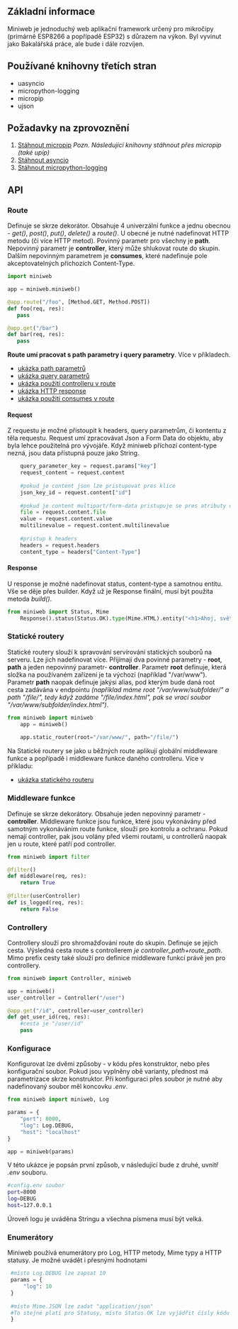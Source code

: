 ## Základní informace
Miniweb je jednoduchý web aplikační framework určený pro mikročipy (primárně ESP8266 a popřípadě ESP32) s důrazem na výkon. Byl vyvinut jako Bakalářská práce, ale bude i dále rozvíjen.

## Používané knihovny třetích stran
 - uasyncio
 - micropython-logging
 - micropip
 - ujson

## Požadavky na zprovoznění
1. [Stáhnout micropip](https://pypi.org/project/micropython-upip/)
*Pozn. Následující knihovny stáhnout přes micropip (také upip)*
2. [Stáhnout asyncio](https://pypi.org/project/micropython-uasyncio/)
3. [Stáhnout micropython-logging](https://pypi.org/project/micropython-logging/)

## API

### Route

Definuje se skrze dekorátor. Obsahuje 4 univerzální funkce a jednu obecnou - *get()*, *post()*, *put()*, *delete()* a *route()*. U obecné je nutné nadefinovat HTTP metodu (či více HTTP metod).
Povinný parametr pro všechny je **path**. Nepovinný parametr je **controller**, který může shlukovat route do skupin. Dalším nepovinným parametrem je **consumes**, které nadefinuje pole akceptovatelných příchozích Content-Type.

```python
import miniweb

app = miniweb.miniweb()

@app.route("/foo", [Method.GET, Method.POST])
def foo(req, res):
   pass

@app.get("/bar")
def bar(req, res):
   pass
``` 

**Route umí pracovat s path parametry i query parametry**. Více v příkladech.
- [ukázka path parametrů](../examples/path_param_example.py)
- [ukázka query parametrů](../examples/query_param_example.py)
- [ukázka použití controlleru v route](../examples/controller_example.py)
- [ukázka HTTP response](../examples/http_response_example.py)
- [ukázka použití consumes v route](../examples/consumes_example.py)

#### Request
Z requestu je možné přistoupit k headers, query parametrům, či kontentu z těla requestu. Request umí zpracovávat Json a Form Data do objektu, aby byla lehce použitelná pro vývojáře. Když miniweb příchozí content-type nezná, jsou data přístupná pouze jako String.
```python
    query_parameter_key = request.params["key"]
    request_content = request.content
    
    #pokud je content json lze pristupovat pres klice
    json_key_id = request.content["id"]
    
    #pokud je content multipart/form-data pristupuje se pres atributy objektu
    file = request.content.file
    value = request.content.value
    multilinevalue = request.content.multilinevalue
    
    #pristup k headers
    headers = request.headers
    content_type = headers["Content-Type"]
``` 

#### Response
U response je možné nadefinovat status, content-type a samotnou entitu. Vše se děje přes builder. Když už je Response finální, musí být použita metoda *build()*.
```python
from miniweb import Status, Mime
    Response().status(Status.OK).type(Mime.HTML).entity("<h1>Ahoj, světe!</h1>").build()
``` 

### Statické routery
Statické routery slouží k spravování servírování statických souborů na serveru. Lze jich nadefinovat více. Přijímají dva povinné parametry - **root**, **path** a jeden nepovinný parametr- **controller**. Parametr **root** definuje, která složka na používaném zařízení je ta výchozí (například "/var/www"). Parametr **path** naopak definuje jakýsi alias, pod kterým bude daná root cesta zadávána v endpointu *(například máme root "/var/www/subfolder/" a path "/file/", tedy když zadáme "/file/index.html", pak se vrací soubor "/var/www/subfolder/index.html")*.
```python
from miniweb import miniweb
    app = miniweb()
    
    app.static_router(root="/var/www/", path="/file/")
``` 

Na Statické routery se jako u běžných route aplikují globální middleware funkce a popřípadě i middleware funkce daného controlleru. Více v příkladu:
- [ukázka statického routeru](../examples/static_route_example.py)

### Middleware funkce
Definuje se skrze dekorátory. Obsahuje jeden nepovinný parametr -  **controller**. Middleware funkce jsou funkce, které jsou vykonávány před samotným vykonáváním route funkce, slouží pro kontrolu a ochranu. Pokud nemají controller, pak jsou volány před všemi routami, u controllerů naopak jen u route, které patří pod controller.

```python
from miniweb import filter

@filter()
def middleware(req, res):
    return True
    
@filter(userController)
def is_logged(req, res):
    return False
``` 
### Controllery
Controllery slouží pro shromažďování route do skupin. Definuje se jejich cesta. Výsledná cesta route s controllerem *je controller_path+route_path*. Mimo prefix cesty také slouží pro definice middleware funkcí právě jen pro controllery.
```python
from miniweb import Controller, miniweb

app = miniweb()
user_controller = Controller("/user")

@app.get("/id", controller=user_controller)
def get_user_id(req, res):
    #cesta je "/user/id"
    pass
``` 
### Konfigurace
Konfigurovat lze dvěmi způsoby - v kódu přes konstruktor, nebo přes konfigurační soubor. Pokud jsou vyplněny obě varianty, přednost má parametrizace skrze konstruktor. Při konfiguraci přes soubor je nutné aby nadefinovaný soubor měl koncovku *.env*.
```python
from miniweb import miniweb, Log

params = {
    "port": 8000,
    "log": Log.DEBUG,
    "host": "localhost"
}

app = miniweb(params)

``` 
V této ukázce je popsán první způsob, v následující bude z druhé, uvnitř *.env* souboru.
```bash
#config.env soubor
port=8000
log=DEBUG
host=127.0.0.1
``` 
Úroveň logu je uváděna Stringu a všechna písmena musí být velká.

### Enumerátory
Miniweb používá enumerátory pro Log, HTTP metody, Mime typy a HTTP statusy. Je možné uvádět i přesnými hodnotami
```python
 #místo Log.DEBUG lze zapsat 10
 params = {
     "log": 10
 }
 
 #místo Mime.JSON lze zadat "application/json"
 #To stejné platí pro Statusy, místo Status.OK lze vyjádřit čísly kódu - 200
 }
``` 
